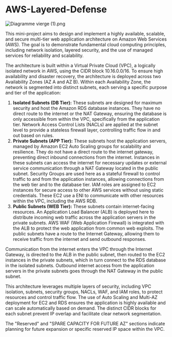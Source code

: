# AWS-Layered-Defense

![Diagramme vierge (1).png](attachment:9e25e1bb-732d-4a00-80fb-59e49f9694c3:Diagramme_vierge_(1).png)

This mini-project aims to design and implement a highly available, scalable, and secure multi-tier web application architecture on Amazon Web Services (AWS). The goal is to demonstrate fundamental cloud computing principles, including network isolation, layered security, and the use of managed services for reliability and scalability.

The architecture is built within a Virtual Private Cloud (VPC), a logically isolated network in AWS, using the CIDR block 10.16.0.0/16. To ensure high availability and disaster recovery, the architecture is deployed across two Availability Zones (AZ A and AZ B). Within each Availability Zone, the network is segmented into distinct subnets, each serving a specific purpose and tier of the application:

1. **Isolated Subnets (DB Tier):** These subnets are designed for maximum security and host the Amazon RDS database instances. They have no direct route to the internet or the NAT Gateway, ensuring the database is only accessible from within the VPC, specifically from the application tier. Network Access Control Lists (NACLs) are applied at the subnet level to provide a stateless firewall layer, controlling traffic flow in and out based on rules. 
2. **Private Subnets (APP Tier):** These subnets host the application servers, managed by Amazon EC2 Auto Scaling groups for scalability and resilience. They do not have a direct route to the internet gateway, preventing direct inbound connections from the internet. Instances in these subnets can access the internet for necessary updates or external service communication through a NAT Gateway located in the public subnet. Security Groups are used here as a stateful firewall to control traffic to and from the application instances, allowing connections from the web tier and to the database tier. IAM roles are assigned to EC2 instances for secure access to other AWS services without using static credentials. These EC2 use a ENI to communicate with other resources within the VPC, including the AWS RDB.
3. **Public Subnets (WEB Tier):** These subnets contain internet-facing resources. An Application Load Balancer (ALB) is deployed here to distribute incoming web traffic across the application servers in the private subnets. AWS WAF (Web Application Firewall) is integrated with the ALB to protect the web application from common web exploits. The public subnets have a route to the Internet Gateway, allowing them to receive traffic from the internet and send outbound responses.

Communication from the internet enters the VPC through the Internet Gateway, is directed to the ALB in the public subnet, then routed to the EC2 instances in the private subnets, which in turn connect to the RDS database in the isolated subnets. Outbound internet access from the application servers in the private subnets goes through the NAT Gateway in the public subnet.

This architecture leverages multiple layers of security, including VPC isolation, subnets, security groups, NACLs, WAF, and IAM roles, to protect resources and control traffic flow. The use of Auto Scaling and Multi-AZ deployment for EC2 and RDS ensures the application is highly available and can scale automatically based on demand. The distinct CIDR blocks for each subnet prevent IP overlap and facilitate clear network segmentation.

The "Reserved" and "SPARE CAPACITY FOR FUTURE AZ" sections indicate planning for future expansion or specific reserved IP space within the VPC.
